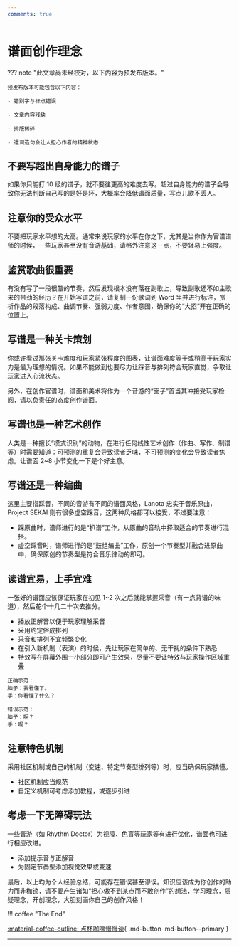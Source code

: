```yaml
---
comments: true
---
```



# 谱面创作理念


??? note "此文章尚未经校对，以下内容为预发布版本。"

    预发布版本可能包含以下内容：
  
    - 错别字与标点错误
  
    - 文章内容残缺
  
    - 排版稀碎
  
    - 遣词造句会让人担心作者的精神状态


## 不要写超出自身能力的谱子

如果你只能打 10 级的谱子，就不要往更高的难度去写。超过自身能力的谱子会导致你无法判断自己写的是好是坏，大概率会降低谱面质量，写点儿歌不丢人。


## 注意你的受众水平

不要把玩家水平想的太高。通常来说玩家的水平在你之下，尤其是当你作为官谱谱师的时候，一些玩家甚至没有音游基础，请格外注意这一点，不要轻易上强度。


## 鉴赏歌曲很重要

有没有写了一段很酷的节奏，然后发现根本没有落在副歌上，导致副歌还不如主歌来的带劲的经历？在开始写谱之前，请复制一份歌词到 Word 里并进行标注，赏析作品的段落构成、曲调节奏、强弱力度、作者意图，确保你的“大招”开在正确的位置上。


## 写谱是一种关卡策划

你或许看过那张关卡难度和玩家紧张程度的图表，让谱面难度等于或稍高于玩家实力是最为理想的情况。如果不能做到也要尽力让踩音与排列符合玩家直觉，争取让玩家进入心流状态。

另外，在创作官谱时，谱面和美术将作为一个音游的“面子”首当其冲接受玩家检阅，请以负责任的态度创作谱面。


## 写谱也是一种艺术创作

人类是一种擅长“模式识别”的动物，在进行任何线性艺术创作（作曲、写作、制谱等）时需要知道：可预测的重复会导致读者乏味，不可预测的变化会导致读者焦虑。让谱面 2~8 小节变化一下是个好主意。


## 写谱还是一种编曲

这里主要指踩音，不同的音游有不同的谱面风格，Lanota 忠实于音乐原曲，Project SEKAI 则有很多虚空踩音，这两种风格都可以接受，不过要注意：

- 踩原曲时，谱师进行的是“扒谱”工作，从原曲的音轨中择取适合的节奏进行混搭。
- 虚空踩音时，谱师进行的是“鼓组编曲”工作，原创一个节奏型并融合进原曲中，确保原创的节奏型是符合音乐律动的即可。


## 读谱宜易，上手宜难

一张好的谱面应该保证玩家在初见 1~2 次之后就能掌握采音（有一点背谱的味道），然后花个十几二十次去推分。

- 播放正解音以便于玩家理解采音
- 采用约定俗成排列
- 采音和排列不宜频繁变化
- 在引入新机制（表演）的时候，先让玩家在简单的、无干扰的条件下熟悉
- 特效写在屏幕外围一小部分即可产生效果，尽量不要让特效与玩家操作区域重叠

```
正确示范：
脑子：我看懂了。
手：你看懂了什么？
```

```
错误示范：
脑子：啊？
手：啊？
```

## 注意特色机制

采用社区机制或自己的机制（变速、特定节奏型排列等）时，应当确保玩家搞懂。

- 社区机制应当规范
- 自定义机制可考虑添加教程，或逐步引进


## 考虑一下无障碍玩法

一些音游（如 Rhythm Doctor）为视障、色盲等玩家等有进行优化，谱面也可进行相应改进。

- 添加提示音与正解音
- 为固定节奏型添加视觉效果或变速


最后，以上均为个人经验总结，可能存在错误甚至谬误。知识应该成为你创作的助力而非枷锁，请不要产生诸如“担心做不到某点而不敢创作”的想法，学习理念，质疑理念，开创理念，大胆刻画你自己的创作风格！


!!! coffee "The End"

[:material-coffee-outline: 点杯咖啡慢慢读](https://afdian.com/a/chenluan){ .md-button .md-button--primary }

---
